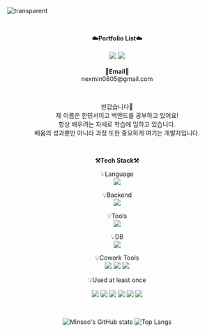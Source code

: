 ![transparent](https://capsule-render.vercel.app/api?type=transparent&fontColor=703ee5&text=Minseo's%20GitHub%20&height=150&fontSize=60&desc=Welcome!&descAlignY=75&descAlign=60)

<br>

<p align="center">
    <Strong>☁️Portfolio List☁️</Strong><br><br>
    <a href="https://touslesjourscoding.tistory.com/" target="_blank"><img src="https://img.shields.io/badge/Tistory-535D6C?style=flat-square&logo=Tistory&logoColor=white"/></a>
    <a href="https://minseos.notion.site/617821f93611426d8a2880480e029126?pvs=4" target="_blank"><img src="https://img.shields.io/badge/Notion-000000?style=flat-square&logo=Notion&logoColor=white"/></a>
<br><br>
<Strong>📧Email📧</Strong><br>nexmin0805@gmail.com<br>

</p>

<br>

<p align="center">
반갑습니다👐<br>
제 이름은 한민서이고 백엔드를 공부하고 있어요!<br>
항상 배우려는 자세로 학습에 임하고 있습니다.<br>
배움의 성과뿐만 아니라 과정 또한 중요하게 여기는 개발자입니다.
</p>

<br>

<p align="center">
    <Strong>⚒️Tech Stack⚒️</Strong><br>
</p>

<p align="center" display="inline-block">
    💡Language <br>
    <img src="https://img.shields.io/badge/JAVA-007396?style=for-the-badge&logo=java&logoColor=white"> 
</p>
<p align="center" display="inline-block">
    💡Backend <br>
    <img src="https://img.shields.io/badge/Spring-6DB33F?style=for-the-badge&logo=Spring&logoColor=white">
</p>
<p align="center" display="inline-block">
    💡Tools <br>
    <img src="https://img.shields.io/badge/IntelliJ-000000?style=for-the-badge&logo=IntelliJ IDEA&logoColor=white"> 
</p>
<p align="center" display="inline-block">
    💡DB <br>
    <img src="https://img.shields.io/badge/mysql-4479A1?style=for-the-badge&logo=mysql&logoColor=white">
</p>
<p align="center" display="inline-block">
    💡Cowork Tools <br>
    <img src="https://img.shields.io/badge/Github-000000?style=for-the-badge&logo=github&logoColor=white">
    <img src="https://img.shields.io/badge/Notion-000000?style=for-the-badge&logo=notion&logoColor=white">
    <img src="https://img.shields.io/badge/Slack-4A154B?style=for-the-badge&logo=slack&logoColor=white">
</p>
<p align="center">
    💡Used at least once
</p>
<p align="center" display="inline-block">
  <img src="https://img.shields.io/badge/javascript-F7DF1E?style=for-the-badge&logo=javascript&logoColor=black">
  <img src="https://img.shields.io/badge/css-1572B6?style=for-the-badge&logo=css3&logoColor=white">
  <img src="https://img.shields.io/badge/html-E34F26?style=for-the-badge&logo=html5&logoColor=white">
  <img src="https://img.shields.io/badge/C-A8B9CC?style=for-the-badge&logo=C&logoColor=white">
  <img src="https://img.shields.io/badge/Linux-FCC624?style=for-the-badge&logo=Linux&logoColor=white">
  <img src="https://img.shields.io/badge/JSP-007396?style=for-the-badge&logo=jsp&logoColor=white">
</p>

<br>

<div align="center">
    
![Minseo's GitHub stats](https://github-readme-stats.vercel.app/api?username=nexmin0805&show_icons=true&theme=tokyonight)
![Top Langs](https://github-readme-stats.vercel.app/api/top-langs/?username=nexmin0805&layout=compact&theme=tokyonight)
</div>

